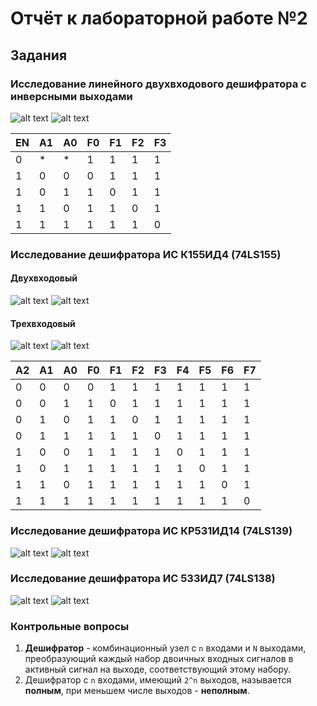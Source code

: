 # Отчёт к лабораторной работе №2

## Задания

### Исследование линейного двухвходового дешифратора с инверсными выходами

![alt text](images/1_1.png)
![alt text](images/1_2_2.png)

| EN  | A1  | A0  | F0  | F1  | F2  | F3  |
| --- | --- | --- | --- | --- | --- | --- |
| 0   | \*  | \*  | 1   | 1   | 1   | 1   |
| 1   | 0   | 0   | 0   | 1   | 1   | 1   |
| 1   | 0   | 1   | 1   | 0   | 1   | 1   |
| 1   | 1   | 0   | 1   | 1   | 0   | 1   |
| 1   | 1   | 1   | 1   | 1   | 1   | 0   |

### Исследование дешифратора ИС К155ИД4 (74LS155)

#### Двухвходовый

![alt text](images/2_a_1.png)
![alt text](images/2_a_2.png)

#### Трехвходовый

![alt text](images/2_b_1.png)
![alt text](images/2_b_2.png)

| A2  | A1  | A0  | F0  | F1  | F2  | F3  | F4  | F5  | F6  | F7  |
| --- | --- | --- | --- | --- | --- | --- | --- | --- | --- | --- |
| 0   | 0   | 0   | 0   | 1   | 1   | 1   | 1   | 1   | 1   | 1   |
| 0   | 0   | 1   | 1   | 0   | 1   | 1   | 1   | 1   | 1   | 1   |
| 0   | 1   | 0   | 1   | 1   | 0   | 1   | 1   | 1   | 1   | 1   |
| 0   | 1   | 1   | 1   | 1   | 1   | 0   | 1   | 1   | 1   | 1   |
| 1   | 0   | 0   | 1   | 1   | 1   | 1   | 0   | 1   | 1   | 1   |
| 1   | 0   | 1   | 1   | 1   | 1   | 1   | 1   | 0   | 1   | 1   |
| 1   | 1   | 0   | 1   | 1   | 1   | 1   | 1   | 1   | 0   | 1   |
| 1   | 1   | 1   | 1   | 1   | 1   | 1   | 1   | 1   | 1   | 0   |

### Исследование дешифратора ИС КР531ИД14 (74LS139)

![alt text](images/3_1.png)
![alt text](images/3_2.png)

### Исследование дешифратора ИС 533ИД7 (74LS138)

![alt text](images/4_a_1.png)
![alt text](images/4_a_2.png)

### Контрольные вопросы

1. **Дешифратор** - комбинационный узел с `n` входами и `N` выходами, преобразующий каждый набор двоичных входных сигналов в активный сигнал на выходе, соответствующий этому набору.
2. Дешифратор с `n` входами, имеющий `2^n` выходов, называется **полным**, при меньшем числе выходов - **неполным**.
